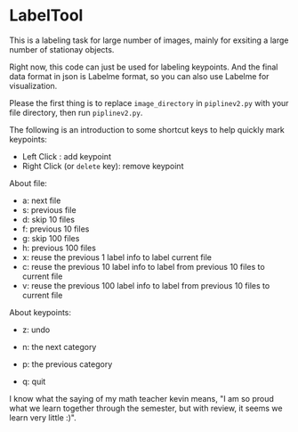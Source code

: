# LabelTool

This is a labeling task for large number of images, mainly for exsiting a large number of stationay objects.

Right now, this code can just be used for labeling keypoints. And the final data format in json is Labelme format, so you can also use Labelme for visualization.

Please the first thing is to replace `image_directory` in `piplinev2.py` with your file directory, then run `piplinev2.py`.

The following is an introduction to some shortcut keys to help quickly mark keypoints:

- Left  Click                  : add keypoint
- Right Click (or `delete` key): remove keypoint

About file:
- a: next file
- s: previous file
- d: skip 10 files
- f: previous 10 files
- g: skip 100 files
- h: previous 100 files
- x: reuse the previous 1   label info to label                           current file
- c: reuse the previous 10  label info to label from previous 10 files to current file
- v: reuse the previous 100 label info to label from previous 10 files to current file

About keypoints:
- z: undo
- n: the next     category
- p: the previous category

- q: quit

I know what the saying of my math teacher kevin means, "I am so proud what we learn together through the semester, but with review, it seems we learn very little :)".
